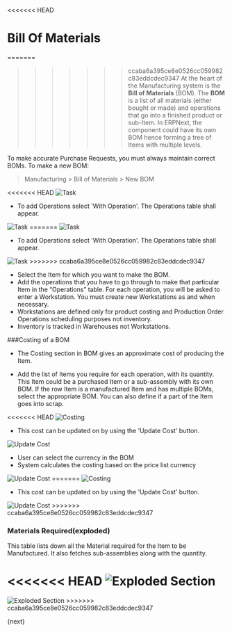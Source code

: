 <<<<<<< HEAD
# Bill Of Materials

=======
>>>>>>> ccaba6a395ce8e0526cc059982c83eddcdec9347
At the heart of the Manufacturing system is the **Bill of Materials** (BOM).
The **BOM** is a list of all materials (either bought or made) and operations
that go into a finished product or sub-Item. In ERPNext, the component could
have its own BOM hence forming a tree of Items with multiple levels.

To make accurate Purchase Requests, you must always maintain correct BOMs.
To make a new BOM:

> Manufacturing > Bill of Materials > New BOM

<<<<<<< HEAD
<img class="screenshot" alt="Task" src="/docs/assets/img/manufacturing/bom.png">

* To add Operations select 'With Operation'. The Operations table shall appear.

<img class="screenshot" alt="Task" src="/docs/assets/img/manufacturing/bom-operations.png">
=======
<img class="screenshot" alt="Task" src="{{docs_base_url}}/assets/img/manufacturing/bom.png">

* To add Operations select 'With Operation'. The Operations table shall appear.

<img class="screenshot" alt="Task" src="{{docs_base_url}}/assets/img/manufacturing/bom-operations.png">
>>>>>>> ccaba6a395ce8e0526cc059982c83eddcdec9347

  * Select the Item for which you want to make the BOM.
  * Add the operations that you have to go through to make that particular Item in the “Operations” table. For each operation, you will be asked to enter a Workstation. You must create new Workstations as and when necessary.
  * Workstations are defined only for product costing and Production Order Operations scheduling purposes not inventory. 
  * Inventory is tracked in Warehouses not Workstations.

###Costing of a BOM

* The Costing section in BOM gives an approximate cost of producing the Item.

* Add the list of Items you require for each operation, with its quantity. This Item could be a purchased Item or a sub-assembly with its own BOM. If the row Item is a manufactured Item and has multiple BOMs, select the appropriate BOM. You can also define if a part of the Item goes into scrap.

<<<<<<< HEAD
<img class="screenshot" alt="Costing" src="/docs/assets/img/manufacturing/bom-costing.png">

* This cost can be updated on by using the 'Update Cost' button.

<img class="screenshot" alt="Update Cost" src="/docs/assets/img/manufacturing/bom-update-cost.png">

* User can select the currency in the BOM 
* System calculates the costing based on the price list currency

<img class="screenshot" alt="Update Cost" src="/docs/assets/img/manufacturing/price-list-based-currency-bom.png">
=======
<img class="screenshot" alt="Costing" src="{{docs_base_url}}/assets/img/manufacturing/bom-costing.png">

* This cost can be updated on by using the 'Update Cost' button.

<img class="screenshot" alt="Update Cost" src="{{docs_base_url}}/assets/img/manufacturing/bom-update-cost.png">
>>>>>>> ccaba6a395ce8e0526cc059982c83eddcdec9347

### Materials Required(exploded) 

This table lists down all the Material required for the Item to be Manufactured.
It also fetches sub-assemblies along with the quantity.

<<<<<<< HEAD
<img class="screenshot" alt="Exploded Section" src="/docs/assets/img/manufacturing/bom-exploded.png">
=======
<img class="screenshot" alt="Exploded Section" src="{{docs_base_url}}/assets/img/manufacturing/bom-exploded.png">
>>>>>>> ccaba6a395ce8e0526cc059982c83eddcdec9347

{next}
